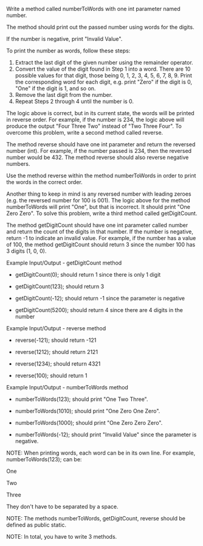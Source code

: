 Write a method called numberToWords with one int parameter named number.

The method should print out the passed number using words for the digits.

If the number is negative, print "Invalid Value".

To print the number as words, follow these steps:

1. Extract the last digit of the given number using the remainder operator.
2. Convert the value of the digit found in Step 1 into a word. There are 10 possible values for that digit, those being 0, 1, 2, 3, 4, 5, 6, 7, 8, 9. Print the corresponding word for each digit, e.g. print "Zero" if the digit is 0, "One" if the digit is 1, and so on.
3. Remove the last digit from the number.
4. Repeat Steps 2 through 4 until the number is 0.

The logic above is correct, but in its current state, the words will be printed in reverse order. For example, if the number is 234, the logic above will produce the output "Four Three Two" instead of "Two Three Four". To overcome this problem, write a second method called reverse.

The method reverse should have one int parameter and return the reversed number (int). For example, if the number passed is 234, then the reversed number would be 432. The method  reverse should also reverse negative numbers.

Use the method reverse within the method numberToWords in order to print the words in the correct order.

Another thing to keep in mind is any reversed number with leading zeroes (e.g. the reversed number for 100 is 001). The logic above for the method numberToWords will print "One", but that is incorrect. It should print "One Zero Zero". To solve this problem, write a third method called getDigitCount.

The method getDigitCount should have one int parameter called number and return the count of the digits in that number. If the number is negative, return -1 to indicate an invalid value.
For example, if the number has a value of 100, the method getDigitCount should return 3 since the number 100 has 3 digits (1, 0, 0).

Example Input/Output - getDigitCount method

* getDigitCount(0); should return 1 since there is only 1 digit

* getDigitCount(123); should return 3

* getDigitCount(-12); should return -1 since the parameter is negative

* getDigitCount(5200); should return 4 since there are 4 digits in the number

Example Input/Output - reverse method

* reverse(-121); should  return -121

* reverse(1212); should return  2121

* reverse(1234); should return 4321

* reverse(100); should return 1

Example Input/Output - numberToWords method

* numberToWords(123); should print "One Two Three".

* numberToWords(1010); should print "One Zero One Zero".

* numberToWords(1000); should print "One Zero Zero Zero".

* numberToWords(-12); should print "Invalid Value" since the parameter is negative.



NOTE: When printing words, each word can be in its own line. For example, numberToWords(123); can be:

One

Two

Three

They don't have to be separated by a space.

NOTE: The methods numberToWords, getDigitCount, reverse should be defined as public static.

NOTE: In total, you have to write 3 methods.
